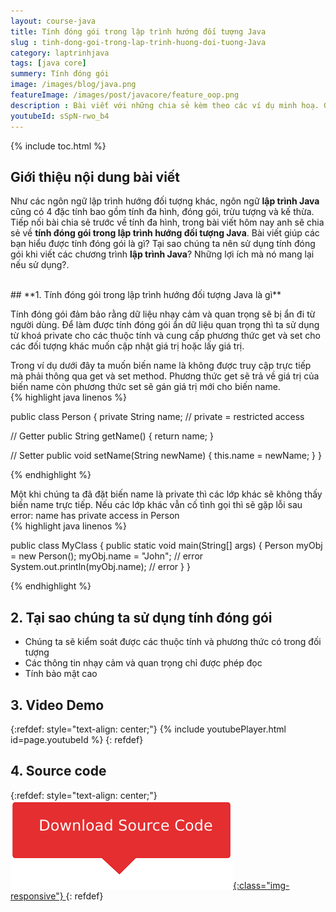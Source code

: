 ```yaml
---
layout: course-java
title: Tính đóng gói trong lập trình hướng đối tượng Java
slug : tinh-dong-goi-trong-lap-trinh-huong-doi-tuong-Java
category: laptrinhjava
tags: [java core]
summery: Tính đóng gói  
image: /images/blog/java.png
featureImage: /images/post/javacore/feature_oop.png
description : Bài viết với những chia sẻ kèm theo các ví dụ minh hoạ. Giúp bạn hiểu về tính đóng gói trong lập trình hướng đối tượng trong lập trình Java? Giải thích các khái niệm về tính đóng gói trong lập trình hướng đối tượng Java. Lợi ích của việc sử dụng tính đóng gói khi viết các chương trình lập trình Java.
youtubeId: sSpN-rwo_b4
---
```


{% include toc.html %}

## **Giới thiệu nội dung bài viết**

Như các ngôn ngữ lập trình hướng đối tượng khác, ngôn ngữ <b>lập trình Java</b> cũng có 4 đặc tính bao gồm tính đa hình, đóng gói, trừu tượng và kế thừa. Tiếp nối bài chia sẻ trước về tính đa hình, trong bài viết hôm nay anh sẽ chia sẻ về <b>tính đóng gói trong lập trình hướng đối tượng Java</b>. Bài viết giúp các bạn hiểu được tính đóng gói là gì? Tại sao chúng ta nên sử dụng tính đóng gói khi viết các chương trình <b>lập trình Java</b>? Những lợi ích mà nó mang lại nếu sử dụng?.

<br>
## **1. Tính đóng gói trong lập trình hướng đối tượng Java là gì**

Tính đóng gói đảm bảo rằng dữ liệu nhạy cảm và quan trọng sẽ bị ẩn đi từ người dùng. Để làm được tính đóng gói ẩn dữ liệu quan trọng thì ta sử dụng từ khoá private cho các thuộc tính và cung cấp phương thức get và set cho các đối tượng khác muốn cập nhật giá trị hoặc lấy giá trị.

Trong ví dụ dưới đây ta muốn biến name là không được truy cập trực tiếp mà phải thông qua get và set method. Phương thức get sẽ trả về giá trị của biến name còn phương thức set sẽ gán giá trị mới cho biến name.
<br>
{% highlight java linenos %}

public class Person {
  private String name; // private = restricted access

  // Getter
  public String getName() {
    return name;
  }

  // Setter
  public void setName(String newName) {
    this.name = newName;
  }
}

{% endhighlight %}

Một khi chúng ta đã đặt biến name là private thì các lớp khác sẽ không thấy biến name trực tiếp. Nếu các lớp khác vẫn cố tình gọi thì sẽ gặp lỗi sau error: name has private access in Person
<br>
{% highlight java linenos %}

public class MyClass {
  public static void main(String[] args) {
    Person myObj = new Person();
    myObj.name = "John";  // error
    System.out.println(myObj.name); // error 
  }
}

{% endhighlight %}

## **2. Tại sao chúng ta sử dụng tính đóng gói**

- Chúng ta sẽ kiểm soát được các thuộc tính và phương thức có trong đối tượng
- Các thông tin nhạy cảm và quan trọng chỉ được phép đọc 
- Tính bảo mật cao

## **3. Video Demo**

{:refdef: style="text-align: center;"}
{% include youtubePlayer.html id=page.youtubeId %}
{: refdef}


## **4. Source code**

{:refdef: style="text-align: center;"}
<a href="https://github.com/levunguyen/Java-Encapsulation" target="_blank"> ![Sourcecode ](/images/icon/githubsource.png){:class="img-responsive"} </a>
{: refdef}
